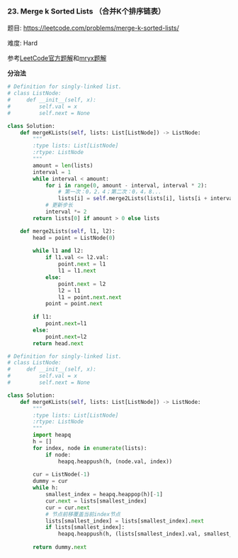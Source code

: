 ### 23. Merge k Sorted Lists （合并K个排序链表）

题目:
<https://leetcode.com/problems/merge-k-sorted-lists/>


难度:   Hard

参考[LeetCode官方题解](https://leetcode-cn.com/problems/merge-k-sorted-lists/solution/he-bing-kge-pai-xu-lian-biao-by-leetcode/)和[mryx题解](https://leetcode-cn.com/problems/merge-k-sorted-lists/solution/python-c-you-xian-dui-lie-zui-xiao-dui-onlogk-by-m/)

**分治法**
```python
# Definition for singly-linked list.
# class ListNode:
#     def __init__(self, x):
#         self.val = x
#         self.next = None

class Solution:
    def mergeKLists(self, lists: List[ListNode]) -> ListNode:
        """
        :type lists: List[ListNode]
        :rtype: ListNode
        """
        amount = len(lists)
        interval = 1
        while interval < amount:
            for i in range(0, amount - interval, interval * 2):
                # 第一次：0，2，4；第二次：0，4，8...
                lists[i] = self.merge2Lists(lists[i], lists[i + interval])
            # 更新步长
            interval *= 2
        return lists[0] if amount > 0 else lists

    def merge2Lists(self, l1, l2):
        head = point = ListNode(0)
        
        while l1 and l2:
            if l1.val <= l2.val:
                point.next = l1
                l1 = l1.next
            else:
                point.next = l2
                l2 = l1
                l1 = point.next.next
            point = point.next
            
        if l1:
            point.next=l1
        else:
            point.next=l2
        return head.next
```

```python
# Definition for singly-linked list.
# class ListNode:
#     def __init__(self, x):
#         self.val = x
#         self.next = None

class Solution:
    def mergeKLists(self, lists: List[ListNode]) -> ListNode:
        """
        :type lists: List[ListNode]
        :rtype: ListNode
        """
        import heapq
        h = []
        for index, node in enumerate(lists):
            if node:
                heapq.heappush(h, (node.val, index))
        
        cur = ListNode(-1)
        dummy = cur
        while h:
            smallest_index = heapq.heappop(h)[-1]
            cur.next = lists[smallest_index]
            cur = cur.next
            # 节点前移覆盖当前index节点
            lists[smallest_index] = lists[smallest_index].next
            if lists[smallest_index]:
                heapq.heappush(h, (lists[smallest_index].val, smallest_index))
        
        return dummy.next
```